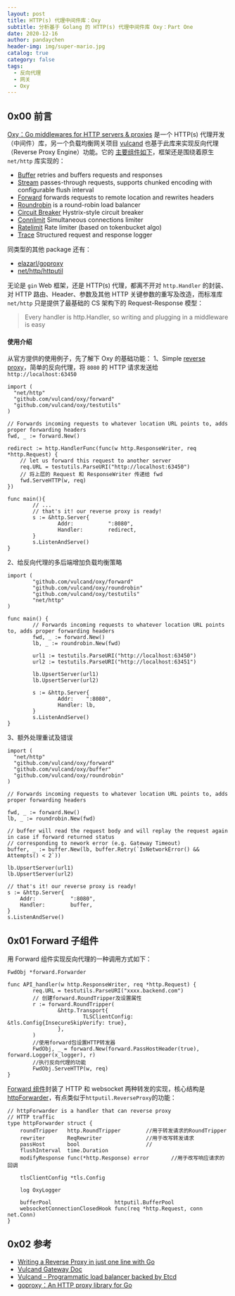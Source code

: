 ```yaml
---
layout: post
title: HTTP(s) 代理中间件库：Oxy
subtitle: 分析基于 Golang 的 HTTP(s) 代理中间件库 Oxy：Part One
date: 2020-12-16
author: pandaychen
header-img: img/super-mario.jpg
catalog: true
category: false
tags:
  - 反向代理
  - 网关
  - Oxy
---
```


## 0x00 前言

[Oxy：Go middlewares for HTTP servers & proxies](https://github.com/vulcand/oxy) 是一个 HTTP(s) 代理开发（中间件）库，另一个负载均衡网关项目 [vulcand](https://github.com/vulcand/vulcand) 也基于此库来实现反向代理（Reverse Proxy Engine）功能。它的 [主要组件如下](https://github.com/vulcand/oxy/blob/master/README.md)，框架还是围绕着原生 `net/http` 库实现的：

- [Buffer](https://pkg.go.dev/github.com/vulcand/oxy/buffer) retries and buffers requests and responses
- [Stream](https://pkg.go.dev/github.com/vulcand/oxy/stream) passes-through requests, supports chunked encoding with configurable flush interval
- [Forward](https://pkg.go.dev/github.com/vulcand/oxy/forward) forwards requests to remote location and rewrites headers
- [Roundrobin](https://pkg.go.dev/github.com/vulcand/oxy/roundrobin) is a round-robin load balancer
- [Circuit Breaker](https://pkg.go.dev/github.com/vulcand/oxy/cbreaker) Hystrix-style circuit breaker
- [Connlimit](https://pkg.go.dev/github.com/vulcand/oxy/connlimit) Simultaneous connections limiter
- [Ratelimit](https://pkg.go.dev/github.com/vulcand/oxy/ratelimit) Rate limiter (based on tokenbucket algo)
- [Trace](https://pkg.go.dev/github.com/vulcand/oxy/trace) Structured request and response logger

同类型的其他 package 还有：

- [elazarl/goproxy](https://github.com/elazarl/goproxy)
- [net/http/httputil]()

无论是 `gin` Web 框架，还是 HTTP(s) 代理，都离不开对 `http.Handler` 的封装、对 HTTP 路由、Header、参数及其他 HTTP 关键参数的重写及改造，而标准库 `net/http` 只是提供了最基础的 CS 架构下的 Request-Response 模型：

> Every handler is http.Handler, so writing and plugging in a middleware is easy

#### 使用介绍

从官方提供的使用例子，先了解下 Oxy 的基础功能：
1、Simple [reverse proxy](https://github.com/vulcand/oxy/blob/master/forward/fwd.go)，简单的反向代理，将 `8080` 的 HTTP 请求发送给 `http://localhost:63450` <br>

```golang
import (
  "net/http"
  "github.com/vulcand/oxy/forward"
  "github.com/vulcand/oxy/testutils"
)

// Forwards incoming requests to whatever location URL points to, adds proper forwarding headers
fwd, _ := forward.New()

redirect := http.HandlerFunc(func(w http.ResponseWriter, req *http.Request) {
    // let us forward this request to another server
    req.URL = testutils.ParseURI("http://localhost:63450")
    // 将上层的 Request 和 ResponseWriter 传递给 fwd
    fwd.ServeHTTP(w, req)
})

func main(){
        // ...
        // that's it! our reverse proxy is ready!
        s := &http.Server{
                Addr:           ":8080",
                Handler:        redirect,
        }
        s.ListenAndServe()
}
```

2、给反向代理的多后端增加负载均衡策略 <br>

```golang
import (
        "github.com/vulcand/oxy/forward"
        "github.com/vulcand/oxy/roundrobin"
        "github.com/vulcand/oxy/testutils"
        "net/http"
)

func main() {
        // Forwards incoming requests to whatever location URL points to, adds proper forwarding headers
        fwd, _ := forward.New()
        lb, _ := roundrobin.New(fwd)

        url1 := testutils.ParseURI("http://localhost:63450")
        url2 := testutils.ParseURI("http://localhost:63451")

        lb.UpsertServer(url1)
        lb.UpsertServer(url2)

        s := &http.Server{
                Addr:    ":8080",
                Handler: lb,
        }
        s.ListenAndServe()
}
```

3、额外处理重试及错误 <br>

```golang
import (
  "net/http"
  "github.com/vulcand/oxy/forward"
  "github.com/vulcand/oxy/buffer"
  "github.com/vulcand/oxy/roundrobin"
)

// Forwards incoming requests to whatever location URL points to, adds proper forwarding headers

fwd, _ := forward.New()
lb, _ := roundrobin.New(fwd)

// buffer will read the request body and will replay the request again in case if forward returned status
// corresponding to nework error (e.g. Gateway Timeout)
buffer, _ := buffer.New(lb, buffer.Retry(`IsNetworkError() && Attempts() < 2`))

lb.UpsertServer(url1)
lb.UpsertServer(url2)

// that's it! our reverse proxy is ready!
s := &http.Server{
	Addr:           ":8080",
	Handler:        buffer,
}
s.ListenAndServe()
```

## 0x01 Forward 子组件

用 Forward 组件实现反向代理的一种调用方式如下：

```golang
FwdObj *forward.Forwarder

func API_handler(w http.ResponseWriter, req *http.Request) {
        req.URL = testutils.ParseURI("xxxx.backend.com")
        // 创建forward.RoundTripper及设置属性
        r := forward.RoundTripper(
                &http.Transport{
                        TLSClientConfig: &tls.Config{InsecureSkipVerify: true},
                },
        )
        //使用forward包设置HTTP转发器
        FwdObj, _ = forward.New(forward.PassHostHeader(true), forward.Logger(x_logger), r)
        //执行反向代理的功能
        FwdObj.ServeHTTP(w, req)
}

```

[Forward 组件](https://github.com/vulcand/oxy/tree/master/forward)封装了 HTTP 和 websocket 两种转发的实现，核心结构是[httpForwarder](https://github.com/vulcand/oxy/blob/6b5fc980479afc1e3c3ecf1fe4319fefc16e523f/forward/fwd.go)，有点类似于`httputil.ReverseProxy`的功能：

```golang
// httpForwarder is a handler that can reverse proxy
// HTTP traffic
type httpForwarder struct {
	roundTripper   http.RoundTripper        //用于转发请求的RoundTripper
	rewriter       ReqRewriter              //用于改写转发请求
	passHost       bool                     //
	flushInterval  time.Duration
	modifyResponse func(*http.Response) error       //用于改写响应请求的回调

	tlsClientConfig *tls.Config

	log OxyLogger

	bufferPool                    httputil.BufferPool
	websocketConnectionClosedHook func(req *http.Request, conn net.Conn)
}
```

## 0x02 参考

- [Writing a Reverse Proxy in just one line with Go](https://hackernoon.com/writing-a-reverse-proxy-in-just-one-line-with-go-c1edfa78c84b)
- [Vulcand Gateway Doc](https://vulcand.github.io/quickstart.html)
- [Vulcand - Programmatic load balancer backed by Etcd](https://github.com/vulcand/vulcand)
- [goproxy：An HTTP proxy library for Go](https://github.com/elazarl/goproxy)
